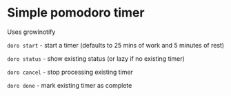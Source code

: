 Simple pomodoro timer
=====================

Uses growlnotify 

`doro start` - start a timer (defaults to 25 mins of work and 5 minutes of rest)

`doro status` - show existing status (or lazy if no existing timer)

`doro cancel` - stop processing existing timer

`doro done` - mark existing timer as complete


